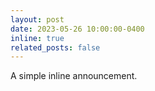 ```yaml
---
layout: post
date: 2023-05-26 10:00:00-0400
inline: true
related_posts: false
---
```


A simple inline announcement.

